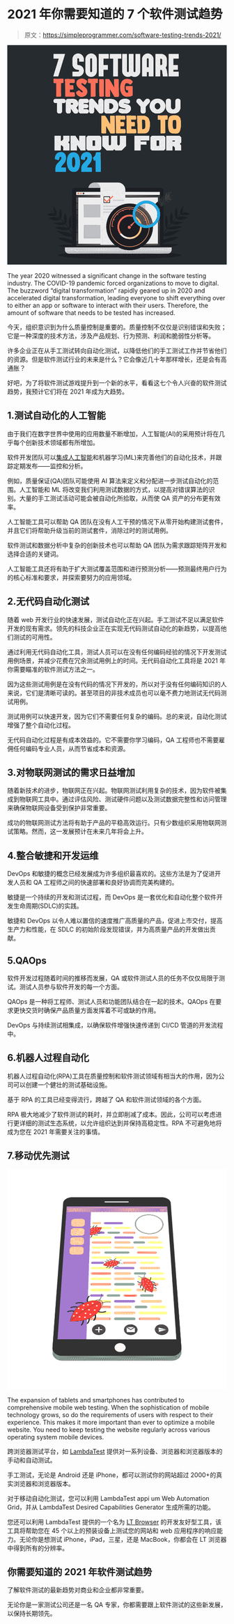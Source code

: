 # 2021 年你需要知道的 7 个软件测试趋势

> 原文：<https://simpleprogrammer.com/software-testing-trends-2021/>

![software testing trends](img/287d7e46b98b257aef6147c01c2cc521.png)

The year 2020 witnessed a significant change in the software testing industry. The COVID-19 pandemic forced organizations to move to digital. The buzzword “digital transformation” rapidly geared up in 2020 and accelerated digital transformation, leading everyone to shift everything over to either an app or software to interact with their users. Therefore, the amount of software that needs to be tested has increased.

今天，组织意识到为什么质量控制是重要的。质量控制不仅仅是识别错误和失败；它是一种深度的技术方法，涉及产品规划、行为预测、利润和脆弱性分析等。

许多企业正在从手工测试转向自动化测试，以降低他们的手工测试工作并节省他们的资源。但是软件测试行业的未来是什么？它会像近几十年那样增长，还是会有高通胀？

好吧，为了将软件测试游戏提升到一个新的水平，看看这七个令人兴奋的软件测试趋势，我预计它们将在 2021 年成为大趋势。

## 1.测试自动化的人工智能

由于我们在数字世界中使用的应用数量不断增加，人工智能(AI)的采用预计将在几乎每个创新技术领域都有所增加。

软件开发团队可以[集成人工智能](https://www.amazon.com/dp/B08FKWD2TR/makithecompsi-20)和机器学习(ML)来完善他们的自动化技术，并跟踪定期发布——监控和分析。

例如，质量保证(QA)团队可能使用 AI 算法来定义和分配进一步测试自动化的范围。人工智能和 ML 将改变我们利用测试数据的方式，以提高对错误算法的识别。大量的手工测试活动可能会被自动化所拾取，从而使 QA 资产的分布更有效率。

人工智能工具可以帮助 QA 团队在没有人工干预的情况下从零开始构建测试套件，并且它们将帮助升级当前的测试套件，消除过时的测试用例。

软件测试和数据分析中复杂的创新技术也可以帮助 QA 团队为需求跟踪矩阵开发和选择合适的关键词。

人工智能工具还将有助于扩大测试覆盖范围和进行预测分析——预测最终用户行为的核心标准和要求，并探索要努力的应用领域。

## 2.无代码自动化测试

随着 web 开发行业的快速发展，测试自动化正在兴起。手工测试不足以满足软件开发的现有需求。领先的科技企业正在实现无代码测试自动化的新趋势，以提高他们测试的可用性。

通过利用无代码自动化工具，测试人员可以在没有任何编码经验的情况下开发测试用例场景，并减少花费在冗余测试用例上的时间。无代码自动化工具将是 2021 年你需要瞄准的软件测试方法之一。

因为这些测试用例是在没有代码的情况下开发的，所以对于没有任何编码知识的人来说，它们是清晰可读的。甚至项目的非技术成员也可以毫不费力地测试无代码测试用例。

测试用例可以快速开发，因为它们不需要任何复杂的编码。总的来说，自动化测试增强了整个自动化过程。

无代码自动化过程是有成本效益的。它不需要你学习编码，QA 工程师也不需要雇佣任何编码专业人员，从而节省成本和资源。

## 3.对物联网测试的需求日益增加

随着新技术的进步，物联网正在兴起。物联网测试利用复杂的技术，因为软件被集成到物联网工具中。通过评估风险、测试硬件问题以及测试数据完整性和访问管理来确保物联网设备受到保护非常重要。

成功的物联网测试方法将有助于产品的平稳高效运行。只有少数组织采用物联网测试策略。然而，这一发展预计在未来几年将会上升。

## 4.整合敏捷和开发运维

DevOps 和敏捷的概念已经发展成为许多组织最喜欢的。这些方法是为了促进开发人员和 QA 工程师之间的快速部署和良好协调而完美构建的。

敏捷是一个持续的开发和测试过程，而 DevOps 是一套优化和自动化整个软件开发生命周期(SDLC)的实践。

敏捷和 DevOps 以令人难以置信的速度推广高质量的产品，促进上市交付，提高生产力和性能，在 SDLC 的初始阶段发现错误，并为高质量产品的开发做出贡献。

## 5.QAOps

软件开发过程随着时间的推移而发展，QA 或软件测试人员的任务不仅仅局限于测试。测试人员参与软件开发的每一个方面。

QAOps 是一种将工程师、测试人员和功能团队结合在一起的技术。QAOps 在要求更快交货时确保产品质量方面发挥着不可或缺的作用。

DevOps 与持续测试相集成，以确保软件增强快速传递到 CI/CD 管道的开发流程中。

## 6.机器人过程自动化

机器人过程自动化(RPA)工具在质量控制和软件测试领域有相当大的作用，因为公司可以创建一个健壮的测试基础设施。

基于 RPA 的工具已经变得流行，跨越了 QA 和软件测试领域的各个方面。

RPA 极大地减少了软件测试的耗时，并立即削减了成本。因此，公司可以考虑进行更详细的测试生态系统，以允许组织达到并保持高稳定性。RPA 不可避免地将成为您在 2021 年需要关注的事情。

## 7.移动优先测试

![software testing trends](img/85d2b4cbbee9a7b823e373828e899cc8.png)

The expansion of tablets and smartphones has contributed to comprehensive mobile web testing. When the sophistication of mobile technology grows, so do the requirements of users with respect to their experience. This makes it more important than ever to optimize a mobile website. You need to keep testing the website regularly across various operating system mobile devices.

跨浏览器测试平台，如 [LambdaTest](https://www.lambdatest.com/) 提供对一系列设备、浏览器和浏览器版本的手动和自动测试。

手工测试，无论是 Android 还是 iPhone，都可以测试你的网站超过 2000+的真实浏览器和浏览器版本。

对于移动自动化测试，您可以利用 LambdaTest appi um Web Automation Grid，并从 LambdaTest Desired Capabilities Generator 生成所需的功能。

您还可以利用 LambdaTest 提供的一个名为 [LT Browser](https://www.lambdatest.com/lt-browser) 的开发友好型工具，该工具将帮助您在 45 个以上的预装设备上测试您的网站和 web 应用程序的响应能力。无论你是想测试 iPhone，iPad，三星，还是 MacBook，你都会在 LT 浏览器中得到所有的分辨率。

## 你需要知道的 2021 年软件测试趋势

了解软件测试的最新趋势对商业和企业都非常重要。

无论你是一家测试公司还是一名 QA 专家，你都需要跟上软件测试的这些新发展，以保持长期领先。